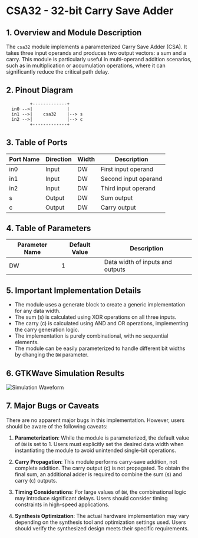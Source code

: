 # CSA32 - 32-bit Carry Save Adder

## 1. Overview and Module Description

The `csa32` module implements a parameterized Carry Save Adder (CSA). It takes three input operands and produces two output vectors: a sum and a carry. This module is particularly useful in multi-operand addition scenarios, such as in multiplication or accumulation operations, where it can significantly reduce the critical path delay.

## 2. Pinout Diagram

```
         +-------------+
  in0 -->|             |
  in1 -->|    csa32    |--> s
  in2 -->|             |--> c
         +-------------+
```

## 3. Table of Ports

| Port Name | Direction | Width  | Description                    |
|-----------|-----------|--------|--------------------------------|
| in0       | Input     | DW     | First input operand            |
| in1       | Input     | DW     | Second input operand           |
| in2       | Input     | DW     | Third input operand            |
| s         | Output    | DW     | Sum output                     |
| c         | Output    | DW     | Carry output                   |

## 4. Table of Parameters

| Parameter Name | Default Value | Description                    |
|----------------|---------------|--------------------------------|
| DW             | 1             | Data width of inputs and outputs |

## 5. Important Implementation Details

- The module uses a generate block to create a generic implementation for any data width.
- The sum (s) is calculated using XOR operations on all three inputs.
- The carry (c) is calculated using AND and OR operations, implementing the carry generation logic.
- The implementation is purely combinational, with no sequential elements.
- The module can be easily parameterized to handle different bit widths by changing the `DW` parameter.

## 6. GTKWave Simulation Results

![Simulation Waveform](https://i.ibb.co/rmbSnWY/Screenshot-2024-08-17-at-6-28-19-AM.png)

## 7. Major Bugs or Caveats

There are no apparent major bugs in this implementation. However, users should be aware of the following caveats:

1. **Parameterization**: While the module is parameterized, the default value of `DW` is set to 1. Users must explicitly set the desired data width when instantiating the module to avoid unintended single-bit operations.

2. **Carry Propagation**: This module performs carry-save addition, not complete addition. The carry output (c) is not propagated. To obtain the final sum, an additional adder is required to combine the sum (s) and carry (c) outputs.

3. **Timing Considerations**: For large values of `DW`, the combinational logic may introduce significant delays. Users should consider timing constraints in high-speed applications.

4. **Synthesis Optimization**: The actual hardware implementation may vary depending on the synthesis tool and optimization settings used. Users should verify the synthesized design meets their specific requirements.